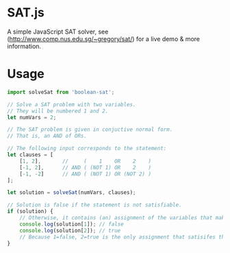 SAT.js
======

A simple JavaScript SAT solver, see (http://www.comp.nus.edu.sg/~gregory/sat/) for a live demo & more information.

Usage
======

```javascript
import solveSat from 'boolean-sat';

// Solve a SAT problem with two variables.
// They will be numbered 1 and 2.
let numVars = 2;

// The SAT problem is given in conjuctive normal form.
// That is, an AND of ORs.

// The following input corresponds to the statement:
let clauses = [
    [1, 2],       //     (    1    OR    2    )
    [-1, 2],      // AND ( (NOT 1) OR    2    )
    [-1, -2]      // AND ( (NOT 1) OR (NOT 2) )
];

let solution = solveSat(numVars, clauses);

// Solution is false if the statement is not satisfiable.
if (solution) {
    // Otherwise, it contains (an) assignment of the variables that makes the statement true
    console.log(solution[1]); // false
    console.log(solution[2]); // true
    // Because 1=false, 2=true is the only assignment that satisifes the given statement
}
```
